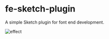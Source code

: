# fe-sketch-plugin
A simple Sketch plugin for font end development.

![effect](https://ohc0m0ub0.qnssl.com/1aa80a79376eac11209dab42899138181512653717478.gif)
